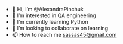 - 👋 Hi, I’m @AlexandraPinchuk
- 👀 I’m interested in QA engineering
- 🌱 I’m currently learning Python
- 💞️ I’m looking to collaborate on learning
- 📫 How to reach me sassas45@gmail.com

<!---
AlexandraPinchuk/AlexandraPinchuk is a ✨ special ✨ repository because its `README.md` (this file) appears on your GitHub profile.
You can click the Preview link to take a look at your changes.
--->

